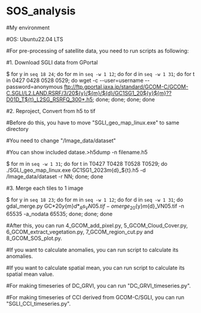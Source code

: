 # SOS_analysis

#My environment

#OS: Ubuntu22.04 LTS

#For pre-processing of satellite data, you need to run scripts as following:

#1. Download SGLI data from GPortal

$ for y in `seq 18 24`; do for m in `seq -w 1 12`; do for d in `seq -w 1 31`; do for t in 0427 0428 0528 0529; do wget -c --user=username --password=anonymous ftp://ftp.gportal.jaxa.jp/standard/GCOM-C/GCOM-C.SGLI/L2.LAND.RSRF/3/20${y}/${m}/${d}/GC1SG1_20${y}${m}??D01D_T${t}_L2SG_RSRFQ_300*.h5; done; done; done; done

#2. Reproject, Convert from h5 to tif

#Before do this, you have to move "SGLI_geo_map_linux.exe" to same directory

#You need to change "/Image_data/dataset" 

#You can show included datase.>h5dump -n filename.h5

$ for m in `seq -w 1 31`; do for t in T0427 T0428 T0528 T0529; do ./SGLI_geo_map_linux.exe GC1SG1_2023${m}${d}_${t}.h5 -d /Image_data/dataset -r NN; done; done

#3. Merge each tiles to 1 image

$ for y in `seq 18 23`; do for m in `seq -w 1 12`; do for d in `seq -w 1 31`; do gdal_merge.py GC*20${y}${m}${d}*_Rs_VN05.tif -o merge_20${y}${m}${d}_VN05.tif -n 65535 -a_nodata 65535; done; done; done

#After this, you can run 4_GCOM_add_pixel.py, 5_GCOM_Cloud_Cover.py, 6_GCOM_extract_vegetation.py, 7_GCOM_region_cut.py and 8_GCOM_SOS_plot.py.

#If you want to calculate anomalies, you can run script to calculate its anomalies.

#If you want to calculate spatial mean, you can run script to calculate its spatial mean value.


#For making timeseries of DC_GRVI, you can run "DC_GRVI_timeseries.py".

#For making timeseries of CCI derived from GCOM-C/SGLI, you can run "SGLI_CCI_timeseries.py".
